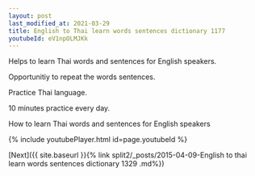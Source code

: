 ```yaml
---
layout: post
last_modified_at: 2021-03-29
title: English to Thai learn words sentences dictionary 1177 
youtubeId: eV1npOLMJKk
---
```

 
 
Helps to learn Thai words and sentences for English speakers.

Opportunitiy to repeat the words sentences. 

Practice Thai language. 
 
10 minutes practice every day. 
 
How to learn Thai words and sentences for English speakers 
 
{% include youtubePlayer.html id=page.youtubeId %}
 
 
[Next]({{ site.baseurl }}{% link  split2/_posts/2015-04-09-English to thai learn words sentences dictionary 1329 .md%})
 
